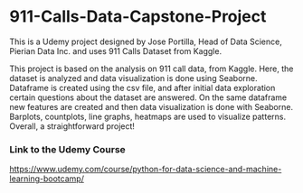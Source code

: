 # 911-Calls-Data-Capstone-Project
This is a Udemy project designed by Jose Portilla, Head of Data Science, Pierian Data Inc. and uses 911 Calls Dataset from Kaggle.

This project is based on the analysis on 911 call data, from Kaggle. Here, the dataset is analyzed and data visualization is done using Seaborne. 
Dataframe is created using the csv file, and after initial data exploration certain questions about the dataset are answered. On the same dataframe new features are created and then data visualization is done with Seaborne. Barplots, countplots, line graphs, heatmaps are used to visualize patterns. Overall, a straightforward project!

### Link to the Udemy Course
https://www.udemy.com/course/python-for-data-science-and-machine-learning-bootcamp/
